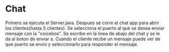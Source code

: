 # Chat
Primero se ejecuta el Server.java.
Despues se corre el chat app para abrir los clientes(hasta 5 clientes).
Se selecciona el puerto al que se desea enviar mensaje con la "coicebox".
Se escribe en la linea de abajo del chat y se le da al boton de enviar a.
Cuando el cliente recibe un mensaje puede ver de que puerto se envio y seleccionarlo para responder el mensaje.
